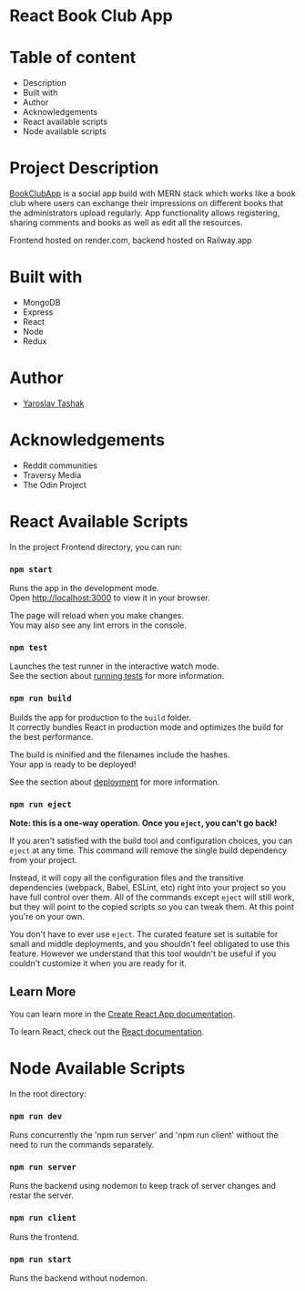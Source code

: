 # React Book Club App

# Table of content

- Description
- Built with
- Author
- Acknowledgements
- React available scripts
- Node available scripts

# Project Description

[BookClubApp](https://book-club-app.onrender.com/) is a social app build with MERN stack which works like a book club where users can exchange their impressions on different books that the administrators upload regularly. App functionality allows registering, sharing comments and books as well as edit all the resources.

Frontend hosted on render.com, backend hosted on Railway.app

# Built with

- MongoDB
- Express
- React
- Node
- Redux

# Author

- [Yaroslav Tashak](https://github.com/YarosThk)

# Acknowledgements

- Reddit communities
- Traversy Media
- The Odin Project

# React Available Scripts

In the project Frontend directory, you can run:

### `npm start`

Runs the app in the development mode.\
Open [http://localhost:3000](http://localhost:3000) to view it in your browser.

The page will reload when you make changes.\
You may also see any lint errors in the console.

### `npm test`

Launches the test runner in the interactive watch mode.\
See the section about [running tests](https://facebook.github.io/create-react-app/docs/running-tests) for more information.

### `npm run build`

Builds the app for production to the `build` folder.\
It correctly bundles React in production mode and optimizes the build for the best performance.

The build is minified and the filenames include the hashes.\
Your app is ready to be deployed!

See the section about [deployment](https://facebook.github.io/create-react-app/docs/deployment) for more information.

### `npm run eject`

**Note: this is a one-way operation. Once you `eject`, you can't go back!**

If you aren't satisfied with the build tool and configuration choices, you can `eject` at any time. This command will remove the single build dependency from your project.

Instead, it will copy all the configuration files and the transitive dependencies (webpack, Babel, ESLint, etc) right into your project so you have full control over them. All of the commands except `eject` will still work, but they will point to the copied scripts so you can tweak them. At this point you're on your own.

You don't have to ever use `eject`. The curated feature set is suitable for small and middle deployments, and you shouldn't feel obligated to use this feature. However we understand that this tool wouldn't be useful if you couldn't customize it when you are ready for it.

## Learn More

You can learn more in the [Create React App documentation](https://facebook.github.io/create-react-app/docs/getting-started).

To learn React, check out the [React documentation](https://reactjs.org/).

# Node Available Scripts

In the root directory:

### `npm run dev`

Runs concurrently the 'npm run server' and 'npm run client' without the need to run the commands separately.

### `npm run server`

Runs the backend using nodemon to keep track of server changes and restar the server.

### `npm run client`

Runs the frontend.

### `npm run start`

Runs the backend without nodemon.
